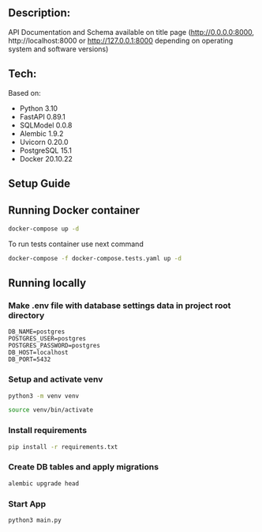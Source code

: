 ## Description:

API Documentation and Schema available on title page (http://0.0.0.0:8000, 
http://localhost:8000 or http://127.0.0.1:8000 depending on operating system 
and software versions)

## Tech:

Based on:
- Python 3.10
- FastAPI 0.89.1
- SQLModel 0.0.8
- Alembic 1.9.2
- Uvicorn 0.20.0
- PostgreSQL 15.1
- Docker 20.10.22

## Setup Guide

## Running Docker container

```sh
docker-compose up -d
```
To run tests container use next command
```sh
docker-compose -f docker-compose.tests.yaml up -d
```

## Running locally

### Make .env file with database settings data in project root directory

```
DB_NAME=postgres
POSTGRES_USER=postgres
POSTGRES_PASSWORD=postgres
DB_HOST=localhost
DB_PORT=5432
```

### Setup and activate venv

```sh
python3 -m venv venv
```

```sh
source venv/bin/activate
```

### Install requirements

```sh
pip install -r requirements.txt
```

### Create DB tables and apply migrations

```sh
alembic upgrade head
```

### Start App

```sh
python3 main.py
```